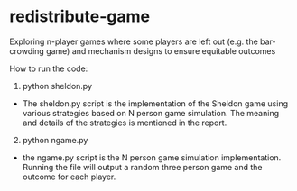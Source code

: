 # redistribute-game
Exploring n-player games where some players are left out (e.g. the bar-crowding game) and mechanism designs to ensure equitable outcomes

How to run the code:

1. python sheldon.py
- The sheldon.py script is the implementation of the Sheldon game using various strategies based on N person game simulation. The meaning and details of the strategies is mentioned in the report.
2. python ngame.py
- the ngame.py script is the N person game simulation implementation. Running the file will output a random three person game and the outcome for each player.
